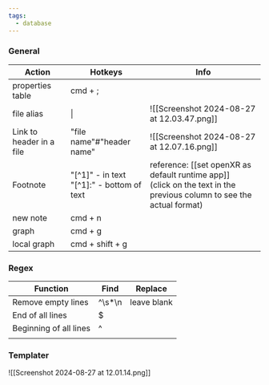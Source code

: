 ```yaml
---
tags:
  - database
---
```

### General

| Action                   | Hotkeys                                      | Info                                                                                                                    |
| ------------------------ | -------------------------------------------- | ----------------------------------------------------------------------------------------------------------------------- |
| properties table         | cmd + ;                                      |                                                                                                                         |
| file alias               | \|                                           | ![[Screenshot 2024-08-27 at 12.03.47.png]]                                                                              |
| Link to header in a file | "file name"#"header name"                    | ![[Screenshot 2024-08-27 at 12.07.16.png]]                                                                              |
| Footnote                 | "[^1]" - in text<br>"[^1]:" - bottom of text | reference: [[set openXR as default runtime app]]<br>(click on the text in the previous column to see the actual format) |
| new note                 | cmd + n                                      |                                                                                                                         |
| graph                    | cmd + g                                      |                                                                                                                         |
| local graph              | cmd + shift + g                              |                                                                                                                         |
### Regex
| Function               | Find   | Replace     |
| ---------------------- | ------ | ----------- |
| Remove empty lines     | ^\s*\n | leave blank |
| End of all lines       | $      |             |
| Beginning of all lines | ^      |             |
|                        |        |             |
### Templater
![[Screenshot 2024-08-27 at 12.01.14.png]]

